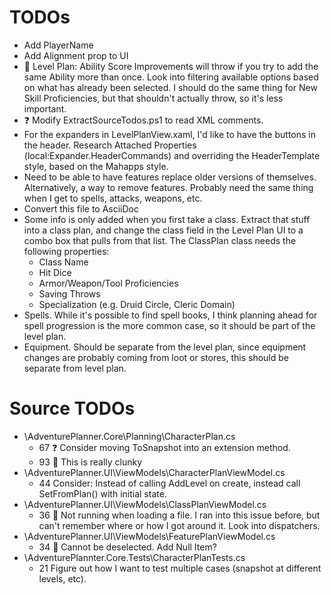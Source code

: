 ﻿TODOs
=====

* Add PlayerName
* Add Alignment prop to UI
* :bug: Level Plan: Ability Score Improvements will throw if you try to add the
  same Ability more than once. Look into filtering available options based on
  what has already been selected. I should do the same thing for New Skill
  Proficiencies, but that shouldn't actually throw, so it's less important.
* :question: Modify ExtractSourceTodos.ps1 to read XML comments.
* For the expanders in LevelPlanView.xaml, I'd like to have the buttons in the
  header. Research Attached Properties (local:Expander.HeaderCommands) and
  overriding the HeaderTemplate style, based on the Mahapps style.
* Need to be able to have features replace older versions of
  themselves. Alternatively, a way to remove features. Probably need the same
  thing when I get to spells, attacks, weapons, etc.
* Convert this file to AsciiDoc
* Some info is only added when you first take a class. Extract that stuff into a
  class plan, and change the class field in the Level Plan UI to a combo box
  that pulls from that list. The ClassPlan class needs the following properties:
  * Class Name
  * Hit Dice
  * Armor/Weapon/Tool Proficiencies
  * Saving Throws
  * Specialization (e.g. Druid Circle, Cleric Domain)
* Spells. While it's possible to find spell books, I think planning ahead for
  spell progression is the more common case, so it should be part of the level
  plan.
* Equipment. Should be separate from the level plan, since equipment changes are
  probably coming from loot or stores, this should be separate from level plan.


Source TODOs
============

* \AdventurePlanner.Core\Planning\CharacterPlan.cs
    * 67 :question: Consider moving ToSnapshot into an extension method.
    * 93 :poop: This is really clunky
* \AdventurePlanner.UI\ViewModels\CharacterPlanViewModel.cs
    * 44 Consider: Instead of calling AddLevel on create, instead call SetFromPlan() with initial state.
* \AdventurePlanner.UI\ViewModels\ClassPlanViewModel.cs
    * 36 :bug: Not running when loading a file. I ran into this issue before, but can't remember where or how I got around it. Look into dispatchers.
* \AdventurePlanner.UI\ViewModels\FeaturePlanViewModel.cs
    * 34 :bug: Cannot be deselected. Add Null Item?
* \AdventurePlannter.Core.Tests\CharacterPlanTests.cs
    * 21 Figure out how I want to test multiple cases (snapshot at different levels, etc).
